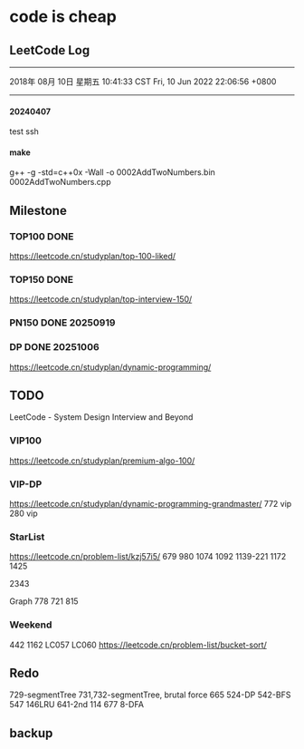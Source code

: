 # code is cheap

## LeetCode Log
---
2018年 08月 10日 星期五 10:41:33 CST
Fri, 10 Jun 2022 22:06:56 +0800

---
#### 20240407
test ssh


#### make
g++ -g -std=c++0x  -Wall -o 0002AddTwoNumbers.bin 0002AddTwoNumbers.cpp





## Milestone
### TOP100 DONE
https://leetcode.cn/studyplan/top-100-liked/

### TOP150 DONE
https://leetcode.cn/studyplan/top-interview-150/

### PN150 DONE 20250919

### DP DONE 20251006
https://leetcode.cn/studyplan/dynamic-programming/



## TODO
LeetCode - System Design Interview and Beyond

### VIP100
https://leetcode.cn/studyplan/premium-algo-100/

### VIP-DP
https://leetcode.cn/studyplan/dynamic-programming-grandmaster/
772 vip
280 vip

### StarList
https://leetcode.cn/problem-list/kzj57i5/
679
980
1074
1092
1139-221
1172
1425


2343

Graph
778
721
815

### Weekend
442
1162
LC057
LC060
https://leetcode.cn/problem-list/bucket-sort/



## Redo
729-segmentTree
731,732-segmentTree, brutal force
665
524-DP
542-BFS
547
146LRU
641-2nd
114
677
8-DFA

## backup




